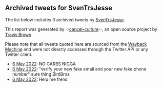## Archived tweets for SvenTrsJesse

The list below includes 3 archived tweets by
[SvenTrsJesse](https://twitter.com/SvenTrsJesse).

This report was generated by ✨[cancel-culture](https://github.com/travisbrown/cancel-culture)✨,
an open source project by [Travis Brown](https://github.com/travisbrown).

Please note that all tweets quoted here are sourced from the
[Wayback Machine](https://web.archive.org) and were not directly accessed through the Twitter API or
any Twitter client.

* [ 6 May 2022](https://web.archive.org/web/20220506173814/https://twitter.com/SvenTrsJesse/status/1522631772239974400): NO CARBS NIGGA <!--1522631772239974400-->
* [ 6 May 2022](https://web.archive.org/web/20220506173802/https://twitter.com/SvenTrsJesse/status/1522631663481761796): "verify your new fake email and your new fake phone number"  sure thing BirdBros <!--1522631663481761796-->
* [ 6 May 2022](https://web.archive.org/web/20220506173351/https://twitter.com/SvenTrsJesse/status/1522630617770479617): Help me frens <!--1522630617770479617-->
